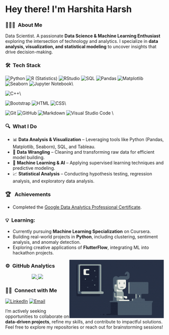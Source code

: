 
<h1>Hey there! I'm Harshita Harsh</h1>

### 👨🏻‍💻 &nbsp;About Me
Data Scientist.
A passionate **Data Science & Machine Learning Enthusiast** exploring the intersection of technology and analytics. I specialize in **data analysis, visualization, and statistical modeling** to uncover insights that drive decision-making.

### 🛠 &nbsp;Tech Stack
![Python](https://img.shields.io/badge/-Python-05122A?style=flat&logo=python)
![R (Statistics)](https://img.shields.io/badge/-R-05122A?style=flat&logo=R&logoColor=276DC3)
![RStudio](https://img.shields.io/badge/-RStudio-05122A?style=flat&logo=rstudio)
![SQL](https://img.shields.io/badge/-SQL-4479A1?logo=postgresql&logoColor=white)
![Pandas](https://img.shields.io/badge/-Pandas-150458?logo=pandas&logoColor=white)
![Matplotlib](https://img.shields.io/badge/-Matplotlib-013243?logo=matplotlib&logoColor=white)
![Seaborn](https://img.shields.io/badge/-Seaborn-3776AB?logo=python&logoColor=white)
![Jupyter Notebook](https://img.shields.io/badge/-Jupyter-FA0F00?logo=jupyter&logoColor=white)\

![C++](https://img.shields.io/badge/-C++-05122A?style=flat&logo=C%2B%2B&logoColor=00599C)\

![Bootstrap](https://img.shields.io/badge/-Bootstrap-05122A?style=flat&logo=bootstrap&logoColor=563D7C)
![HTML](https://img.shields.io/badge/-HTML-05122A?style=flat&logo=HTML5)
![CSS](https://img.shields.io/badge/-CSS-05122A?style=flat&logo=CSS3&logoColor=1572B6)\

![Git](https://img.shields.io/badge/-Git-05122A?style=flat&logo=git)
![GitHub](https://img.shields.io/badge/-GitHub-05122A?style=flat&logo=github)
![Markdown](https://img.shields.io/badge/-Markdown-05122A?style=flat&logo=markdown)
![Visual Studio Code](https://img.shields.io/badge/-Visual%20Studio%20Code-05122A?style=flat&logo=visual-studio-code&logoColor=007ACC)&nbsp;\


### 🔍 &nbsp;What I Do
- 📊 **Data Analysis & Visualization** – Leveraging tools like Python (Pandas, Matplotlib, Seaborn), SQL, and Tableau.  
- 📂 **Data Wrangling** – Cleaning and transforming raw data for efficient model building.    
- 🤖 **Machine Learning & AI** – Applying supervised learning techniques and predictive modeling.  
- 📈 **Statistical Analysis** – Conducting hypothesis testing, regression analysis, and exploratory data analysis.

### 🏆 &nbsp; Achievements
- Completed the [Google Data Analytics Professional Certificate](https://www.credly.com/badges/22affebf-259a-4fea-b338-450466b99754).

### 💡 &nbsp;Learning:
- Currently pursuing **Machine Learning Specialization** on Coursera.  
- Building real-world projects in **Python**, including clustering, sentiment analysis, and anomaly detection.  
- Exploring creative applications of **FlutterFlow**, integrating ML into hackathon projects.  


<img alt="Night Coding" src="https://raw.githubusercontent.com/AVS1508/AVS1508/master/assets/Night-Coding.gif" align="right"/>


### ⚙️ &nbsp;GitHub Analytics
<p align="center">
<a href="https://github.com/Harshitaharsh1999">
  <img height="180em" src="https://github-readme-stats-eight-theta.vercel.app/api?username=Harshitaharsh1999&show_icons=true&theme=algolia&include_all_commits=true&count_private=true"/>
  <img height="180em" src="https://github-readme-stats-eight-theta.vercel.app/api/top-langs/?username=Harshitaharsh1999&layout=compact&langs_count=8&theme=algolia"/>
</a>
</p>

### 🤝🏻 &nbsp;Connect with Me
[![LinkedIn](https://img.shields.io/badge/LinkedIn-0077B5?logo=linkedin&logoColor=white)](https://www.linkedin.com/in/harshita-harsh-7967a3178/)
[![Email](https://img.shields.io/badge/Email-D14836?logo=gmail&logoColor=white)](mailto:harshitaharshre@gmail.com)

I’m actively seeking opportunities to collaborate on **data-driven projects**, refine my skills, and contribute to impactful solutions. Feel free to explore my repositories or reach out for brainstorming sessions!




